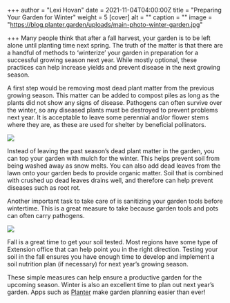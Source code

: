 +++
author = "Lexi Hovan"
date = 2021-11-04T04:00:00Z
title = "Preparing Your Garden for Winter"
weight = 5
[cover]
alt = ""
caption = ""
image = "https://blog.planter.garden/uploads/main-photo-winter-garden.jpg"

+++
Many people think that after a fall harvest, your garden is to be left alone until planting time next spring. The truth of the matter is that there are a handful of methods to ‘winterize’ your garden in preparation for a successful growing season next year. While mostly optional, these practices can help increase yields and prevent disease in the next growing season.

A first step would be removing most dead plant matter from the previous growing season. This matter can be added to compost piles as long as the plants did not show any signs of disease. Pathogens can often survive over the winter, so any diseased plants must be destroyed to prevent problems next year. It is acceptable to leave some perennial and/or flower stems where they are, as these are used for shelter by beneficial pollinators.

![](https://blog.planter.garden/uploads/wheelbarrow-with-mulch.jpg)

Instead of leaving the past season’s dead plant matter in the garden, you can top your garden with mulch for the winter. This helps prevent soil from being washed away as snow melts. You can also add dead leaves from the lawn onto your garden beds to provide organic matter. Soil that is combined with crushed up dead leaves drains well, and therefore can help prevent diseases such as root rot.

Another important task to take care of is sanitizing your garden tools before wintertime. This is a great measure to take because garden tools and pots can often carry pathogens.

![](https://blog.planter.garden/uploads/garden-tools.jpg)

Fall is a great time to get your soil tested. Most regions have some type of Extension office that can help point you in the right direction. Testing your soil in the fall ensures you have enough time to develop and implement a soil nutrition plan (if necessary) for next year’s growing season.

These simple measures can help ensure a productive garden for the upcoming season. Winter is also an excellent time to plan out next year’s garden. Apps such as [Planter](https://planter.garden) make garden planning easier than ever!
